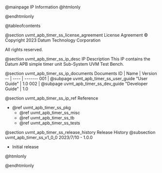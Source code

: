 @mainpage IP Information
@htmlonly
<div class="autonumbering">
@endhtmlonly


@tableofcontents


@section uvmt_apb_timer_ss_license_agreement License Agreement
© Copyright 2023 Datum Technology Corporation

All rights reserved.


@section uvmt_apb_timer_ss_ip_desc IP Description
This IP contains the Datum APB simple timer unit Sub-System UVM Test Bench.



@section uvmt_apb_timer_ss_ip_documents Documents
ID | Name | Version
-- | ---- | -------
001 | @subpage uvmt_apb_timer_ss_user_guide "User Guide" | 1.0
002 | @subpage uvmt_apb_timer_ss_dev_guide "Developer Guide" | 1.0


@section uvmt_apb_timer_ss_ip_ref Reference
 * @ref uvmt_apb_timer_ss_pkg
   * @ref uvmt_apb_timer_ss_misc
   * @ref uvmt_apb_timer_ss_tb
   * @ref uvmt_apb_timer_ss_tests


@section uvmt_apb_timer_ss_release_history Release History
@subsection uvmt_apb_timer_ss_v1_0_0 2023/7/10 - 1.0.0
- Initial release


@htmlonly
</div>
@endhtmlonly